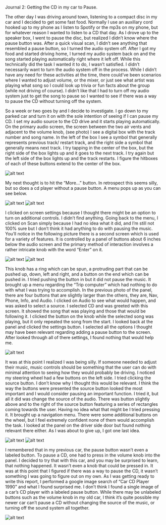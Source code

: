 
Journal 2: Getting the CD in my car to Pause.

The other day I was driving around town, listening to a compact disc in my car and I decided to get some fast food. Normally I use an auxillary cord hooked
up to my phone as I listen to Spotify or the mp3s on my phone, but for whatever reason I wanted to listen to a CD that day. As I drove up to the speaker box, 
I went to pause the disc, but realized I didn’t know where the pause button was. After a quick visual scan, I didn’t see anything that resembled a pause
button, so I turned the audio system off. After I got my food and started driving home, I turned my audio system back on and the song started playing automatically right where it left off. While this technically did the task I wanted it to do, I wasn’t satisfied. I didn’t necessarily want to turn the audio system off in the process. While I didn’t have any need for these activities at the time, there could’ve been scenarios where I wanted to adjust volume, or the mixer, or just see what artist was playing what song so I could look up trivia or fun facts about the group (while not driving of course). I didn’t like
that I had to turn off my audio system just to get the song to pause so I wanted to see if there was a way to pause the CD without turning off the system.

So a week or two goes by and I decide to investigate. I go down to my parked car and turn it on with the sole intention of seeing if I can pause my CD. I set 
my audio source to the CD drive and it starts playing automatically. On the primary audio screen, the screen between the two air vents and adjacent to the 
volume knob, (see photo) I see a digital box with the track number and song name. In the left of the box I see a symbol that generally represents previous 
track/ restart track, and the right side a symbol that generally means next track.  I try tapping in the center of the box, but the right side of the box 
lights up and it goes to the next track. I try again but the left side of the box lights up and the track restarts. I figure the hitboxes of each of these 
buttons extend to the center of the box.

![alt text](./Photo1.jpg)
 
My next thought is to hit the “More…” button. In retrospect this seems silly, but so does a cd player without a pause button. A menu pops up as you can see 
below.

![alt text](./Photo1.jpg)
![alt text](./Photo%202.jpg)


I clicked on screen settings because I thought there might be an option to turn on additional controls. I didn’t find anything. Going back to the menu, I 
clicked on Scan simply because I had no idea what it did, and I’m still not 100% sure but I don’t think it had anything to do with pausing the music. You’ll 
notice in the following picture there is a second screen which is used for a variety of features. It is controlled by a panel of buttons about 6 inches 
below the audio screen and the primary method of interaction involves a rather intricate knob with the word “Enter” on it.

![alt text](./Photo%203.jpg)
![alt text](./Photo%204.jpg)

This knob has a ring which can be spun, a protruding part that can be pushed up, down, left and right, and a button on the end which can be pushed in. 
I tried pushing the button in but it did not pause the music. It brought up a menu regarding the “Trip computer” which had nothing to do with what I was 
trying to accomplish. In the previous photo of the panel, there are four buttons that are slightly larger than the others, they are, Nav, Phone, Info, 
and Audio. I clicked on Audio to see what would happen, and was asked to select a source. I selected CD and was greeted with this screen. It showed the 
song that was playing and those that would be following it. I clicked the button on the knob while the selected song was playing, but it only repeated 
the song from the start. I looked back at the panel and clicked the settings button. I selected all the options I thought may have been relevant regarding 
adding a pause button to the screen. After looked through all of there settings, I found nothing that would help me.

![alt text](./Photo%205.jpg)

It was at this point I realized I was being silly. If someone needed to adjust their music, music controls should be something that the user can do 
with minimal attention to seeing how they would probably be driving. I noticed my steering wheel had a few buttons on the left side. I tried clicking 
the source button. I don’t know why I thought this would be relevant. I think the way the buttons were presented the source button looked the most 
important and I would consider pausing an important function. I tried it, but all it did was change the source of the audio. There was button slightly 
above and to the right of the source button featuring a series of rectangles coming towards the user. Having no idea what that might be I tried pressing 
it. It brought up a navigation menu. There were some additional buttons on the wheel, but I feel extremely confident none of them would accomplish the 
task. I looked at the panel on the driver side door but found nothing relevant there either. As I was about to give up, I got one last idea.

![alt text](./Photo%206%20A.jpg)
![alt text](./Photo%206.jpg)

I remembered that in my previous car, the pause button wasn’t even a labeled button. To pause a CD, one had to press in the volume knob into the panel. 
I decided to try that with this car, and you may be surprised to learn, that nothing happened. It wasn’t even a knob that could be pressed in. It was 
at this point that I figured if there was a way to pause the CD, it wasn’t something I was going to figure out on my own. As I was getting ready to 
write this report, I performed a google image search of “Car CD Player 1990” and what I found surprised me. I don’t think I found a single image of a 
car’s CD player with a labeled pause button. While there may be unlabeled buttons such as the volume knob in my old car, I think it’s quite possible my 
newer car can’t pause a CD without changing the source of the music, or turning off the sound system all together.

![alt text](./Screenshot%202022-12-05%20202521.jpg)

